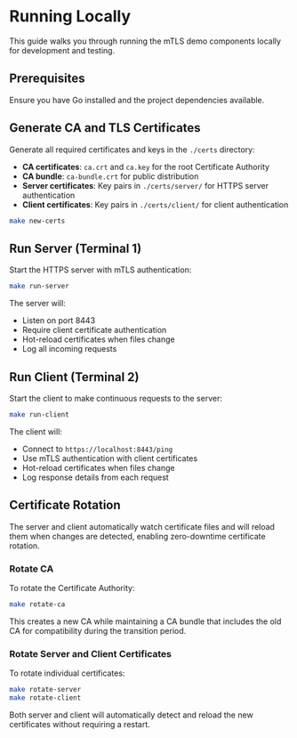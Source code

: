 # Running Locally

This guide walks you through running the mTLS demo components locally for development and testing.

## Prerequisites

Ensure you have Go installed and the project dependencies available.

## Generate CA and TLS Certificates

Generate all required certificates and keys in the `./certs` directory:
- **CA certificates**: `ca.crt` and `ca.key` for the root Certificate Authority
- **CA bundle**: `ca-bundle.crt` for public distribution
- **Server certificates**: Key pairs in `./certs/server/` for HTTPS server authentication  
- **Client certificates**: Key pairs in `./certs/client/` for client authentication

```bash
make new-certs
```

## Run Server (Terminal 1)

Start the HTTPS server with mTLS authentication:

```bash
make run-server
```

The server will:
- Listen on port 8443
- Require client certificate authentication
- Hot-reload certificates when files change
- Log all incoming requests

## Run Client (Terminal 2)

Start the client to make continuous requests to the server:

```bash
make run-client
```

The client will:
- Connect to `https://localhost:8443/ping` 
- Use mTLS authentication with client certificates
- Hot-reload certificates when files change
- Log response details from each request

## Certificate Rotation

The server and client automatically watch certificate files and will reload them when changes are detected, enabling zero-downtime certificate rotation.

### Rotate CA

To rotate the Certificate Authority:

```bash
make rotate-ca
```

This creates a new CA while maintaining a CA bundle that includes the old CA for compatibility during the transition period.

### Rotate Server and Client Certificates

To rotate individual certificates:

```bash
make rotate-server
make rotate-client
```

Both server and client will automatically detect and reload the new certificates without requiring a restart.
